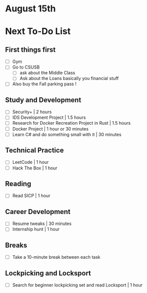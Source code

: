 # August 15th 

# Next To-Do List

## First things first 
- [ ] Gym 
- [ ] Go to CSUSB
	- [ ] ask about the Middle Class 
	- [ ] Ask about the Loans basically you financial stuff 
- [ ] Also buy the Fall parking pass ! 

## Study and Development
- [ ] Security+ | 2 hours
- [ ] IDS Development Project | 1.5 hours
- [ ] Research for Docker Recreation Project in Rust | 1.5 hours
- [ ] Docker Project | 1 hour or 30 minutes
- [ ] Learn C# and do something small with it | 30 minutes

## Technical Practice
- [ ] LeetCode | 1 hour
- [ ] Hack The Box | 1 hour

## Reading
- [ ] Read SICP | 1 hour

## Career Development
- [ ] Resume tweaks | 30 minutes
- [ ] Internship hunt | 1 hour

## Breaks
- [ ] Take a 10-minute break between each task

## Lockpicking and Locksport
- [ ] Search for beginner lockpicking set and read Locksport | 1 hour


